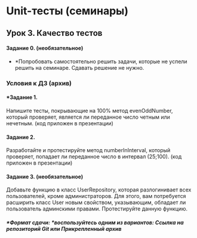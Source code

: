 # Unit-тесты (семинары)
## Урок 3. Качество тестов
#### Задание 0. (необязательное)

- *Попробовать самостоятельно решить задачи, которые не успели решить на семинаре. 
Сдавать решение не нужно.

### Условия к ДЗ (архив)

#### *Задание 1.

Напишите тесты, покрывающие на 100% метод evenOddNumber, который проверяет, 
является ли переданное число четным или нечетным. (код приложен в презентации)

#### Задание 2.

Разработайте и протестируйте метод numberInInterval, который проверяет, попадает 
ли переданное число в интервал (25;100). (код приложен в презентации)

#### Задание 3.  (необязательное)

Добавьте функцию в класс UserRepository, которая разлогинивает всех пользователей, 
кроме администраторов. Для этого, вам потребуется расширить класс User новым 
свойством, указывающим, обладает ли пользователь админскими правами. 
Протестируйте данную функцию.

##### *Формат сдачи: *воспользуйтесь одним из вариантов: Ссылка на репозиторий Git или Прикрепленный архив